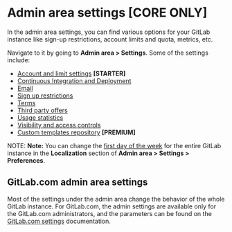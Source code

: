# Admin area settings **[CORE ONLY]**

In the admin area settings, you can find various options for your GitLab
instance like sign-up restrictions, account limits and quota, metrics, etc.

Navigate to it by going to **Admin area > Settings**. Some of the settings
include:

- [Account and limit settings](account_and_limit_settings.md) **[STARTER]**
- [Continuous Integration and Deployment](continuous_integration.md)
- [Email](email.md)
- [Sign up restrictions](sign_up_restrictions.md)
- [Terms](terms.md)
- [Third party offers](third_party_offers.md)
- [Usage statistics](usage_statistics.md)
- [Visibility and access controls](visibility_and_access_controls.md)
- [Custom templates repository](instance_template_repository.md) **[PREMIUM]**

NOTE: **Note:**
You can change the [first day of the week](../../profile/preferences.md) for the entire GitLab instance
in the **Localization** section of **Admin area > Settings > Preferences**.

## GitLab.com admin area settings

Most of the settings under the admin area change the behavior of the whole
GitLab instance. For GitLab.com, the admin settings are available only for the
GitLab.com administrators, and the parameters can be found on the
[GitLab.com settings](../../gitlab_com/index.md) documentation.
